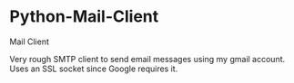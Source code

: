 # Python-Mail-Client
Mail Client

Very rough SMTP client to send email messages using my gmail account.
Uses an SSL socket since Google requires it.
